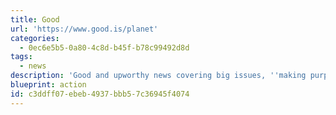 ```yaml
---
title: Good
url: 'https://www.good.is/planet'
categories:
  - 0ec6e5b5-0a80-4c8d-b45f-b78c99492d8d
tags:
  - news
description: 'Good and upworthy news covering big issues, ''making purpose contagious''.'
blueprint: action
id: c3ddff07-ebeb-4937-bbb5-7c36945f4074
---
```

